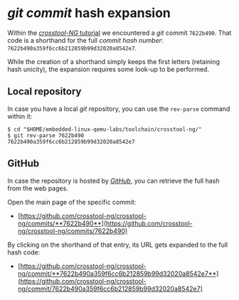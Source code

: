 # *git commit* hash expansion

Within the [*crosstool-NG* tutorial](../qemu/toolchain.md) we encountered a *git* commit `7622b490`.
That code is a shorthand for the full *commit hash number*: `7622b490a359f6cc6b212859b99d32020a8542e7`.

While the creation of a shorthand simply keeps the first letters (retaining hash unicity), the expansion requires some look-up to be performed.


## Local repository

In case you have a local *git* repository, you can use the `rev-parse` command within it:

```console
$ cd "$HOME/embedded-linux-qemu-labs/toolchain/crosstool-ng/"
$ git rev-parse 7622b490
7622b490a359f6cc6b212859b99d32020a8542e7
```


## GitHub

In case the repository is hosted by [*GitHub*](https://github.com/), you can retrieve the full hash from the web pages.

Open the main page of the specific commit:

* [https://github.com/crosstool-ng/crosstool-ng/commits/**7622b490**](https://github.com/crosstool-ng/crosstool-ng/commits/7622b490)

By clicking on the shorthand of that entry, its URL gets expanded to the full hash code:

* [https://github.com/crosstool-ng/crosstool-ng/commit/**7622b490a359f6cc6b212859b99d32020a8542e7**](https://github.com/crosstool-ng/crosstool-ng/commit/7622b490a359f6cc6b212859b99d32020a8542e7)
